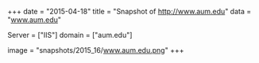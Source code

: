 
+++
date = "2015-04-18"
title = "Snapshot of http://www.aum.edu"
data = "www.aum.edu"

Server = ["IIS"]
domain = ["aum.edu"]

  image = "snapshots/2015_16/www.aum.edu.png"
+++
#
